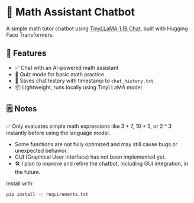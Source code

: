 # 🤖 Math Assistant Chatbot
A simple math tutor chatbot using [TinyLLaMA 1.1B Chat](https://huggingface.co/TinyLLaMA/TinyLLaMA-1.1B-Chat-v1.0), built with Hugging Face Transformers.

## 🚀 Features
- ✅ Chat with an AI-powered math assistant
- 🧠 Quiz mode for basic math practice
- 📝 Saves chat history with timestamp to `chat_history.txt`
- 📦 Lightweight, runs locally using TinyLLaMA model

## 🗒️ Notes
✅ Only evaluates simple math expressions like 3 * 7, 10 + 5, or 2 ^ 3 instantly before using the language model.
- Some functions are not fully optimized and may still cause bugs or unexpected behavior.
- GUI (Graphical User Interface) has not been implemented yet.
- 🛠️ I plan to improve and refine the chatbot, including GUI integration, in the future.

Install with:
```bash
pip install -r requirements.txt
